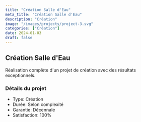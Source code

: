 ```yaml
---
title: "Création Salle d'Eau"
meta_title: "Création Salle d'Eau"
description: "Création"
image: "/images/projects/project-3.svg"
categories: ["Création"]
date: 2024-01-03
draft: false
---
```


## Création Salle d'Eau

Réalisation complète d'un projet de création avec des résultats exceptionnels.

### Détails du projet
- Type: Création
- Durée: Selon complexité
- Garantie: Décennale
- Satisfaction: 100%